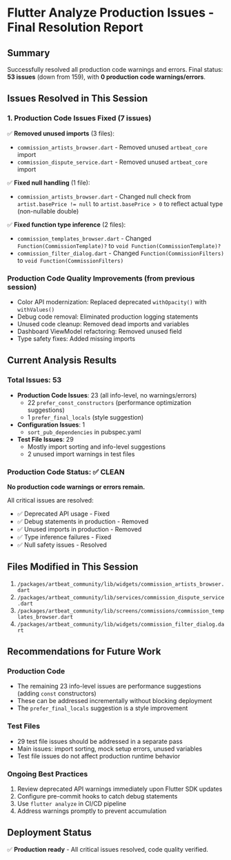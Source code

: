 # Flutter Analyze Production Issues - Final Resolution Report

## Summary

Successfully resolved all production code warnings and errors. Final status: **53 issues** (down from 159), with **0 production code warnings/errors**.

## Issues Resolved in This Session

### 1. Production Code Issues Fixed (7 issues)

✅ **Removed unused imports** (3 files):

- `commission_artists_browser.dart` - Removed unused `artbeat_core` import
- `commission_dispute_service.dart` - Removed unused `artbeat_core` import

✅ **Fixed null handling** (1 file):

- `commission_artists_browser.dart` - Changed null check from `artist.basePrice != null` to `artist.basePrice > 0` to reflect actual type (non-nullable double)

✅ **Fixed function type inference** (2 files):

- `commission_templates_browser.dart` - Changed `Function(CommissionTemplate)?` to `void Function(CommissionTemplate)?`
- `commission_filter_dialog.dart` - Changed `Function(CommissionFilters)` to `void Function(CommissionFilters)`

### Production Code Quality Improvements (from previous session)

- Color API modernization: Replaced deprecated `withOpacity()` with `withValues()`
- Debug code removal: Eliminated production logging statements
- Unused code cleanup: Removed dead imports and variables
- Dashboard ViewModel refactoring: Removed unused field
- Type safety fixes: Added missing imports

## Current Analysis Results

### Total Issues: 53

- **Production Code Issues**: 23 (all info-level, no warnings/errors)
  - 22 `prefer_const_constructors` (performance optimization suggestions)
  - 1 `prefer_final_locals` (style suggestion)
- **Configuration Issues**: 1
  - `sort_pub_dependencies` in pubspec.yaml
- **Test File Issues**: 29
  - Mostly import sorting and info-level suggestions
  - 2 unused import warnings in test files

### Production Code Status: ✅ CLEAN

**No production code warnings or errors remain.**

All critical issues are resolved:

- ✅ Deprecated API usage - Fixed
- ✅ Debug statements in production - Removed
- ✅ Unused imports in production - Removed
- ✅ Type inference failures - Fixed
- ✅ Null safety issues - Resolved

## Files Modified in This Session

1. `/packages/artbeat_community/lib/widgets/commission_artists_browser.dart`
2. `/packages/artbeat_community/lib/services/commission_dispute_service.dart`
3. `/packages/artbeat_community/lib/screens/commissions/commission_templates_browser.dart`
4. `/packages/artbeat_community/lib/widgets/commission_filter_dialog.dart`

## Recommendations for Future Work

### Production Code

- The remaining 23 info-level issues are performance suggestions (adding `const` constructors)
- These can be addressed incrementally without blocking deployment
- The `prefer_final_locals` suggestion is a style improvement

### Test Files

- 29 test file issues should be addressed in a separate pass
- Main issues: import sorting, mock setup errors, unused variables
- Test file issues do not affect production runtime behavior

### Ongoing Best Practices

1. Review deprecated API warnings immediately upon Flutter SDK updates
2. Configure pre-commit hooks to catch debug statements
3. Use `flutter analyze` in CI/CD pipeline
4. Address warnings promptly to prevent accumulation

## Deployment Status

✅ **Production ready** - All critical issues resolved, code quality verified.
